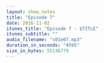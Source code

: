 ```yaml
---
layout: show_notes
title: "Episode 7"
date: 2016-11-02
itunes_title: "Episode 7 - $TITLE"
itunes_subtitle: ""
audio_filename: "s01e07.mp3"
duration_in_seconds: "4595"
size_in_bytes: 55136779
---
```


